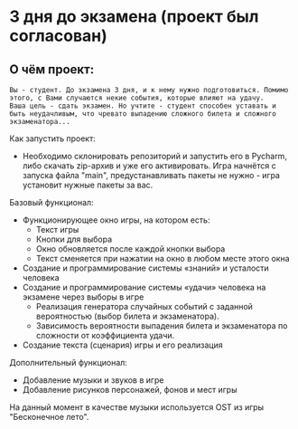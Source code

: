 # 3 дня до экзамена (проект был согласован)

## О чём проект:
    Вы - студент. До экзамена 3 дня, и к нему нужно подготовиться. Помимо этого, с Вами случаются некие события, которые влияют на удачу.
    Ваша цель - сдать экзамен. Но учтите - студент способен уставать и быть неудачливым, что чревато выпадению сложного билета и сложного экзаменатора...
    
Как запустить проект:
- Необходимо склонировать репозиторий и запустить его в Pycharm, либо скачать zip-архив и уже его активировать.
Игра начнётся с запуска файла "main", предустанавливать пакеты не нужно - игра установит нужные пакеты за вас.

Базовый функционал:
- Функционирующее окно игры, на котором есть:
    - Текст игры
    - Кнопки для выбора
    - Окно обновляется после каждой кнопки выбора
    - Текст сменяется при нажатии на окно в любом месте этого окна
- Создание и программирование системы «знаний» и усталости человека
- Создание и программирование системы «удачи» человека на экзамене через выборы в игре
    - Реализация генератора случайных событий с заданной вероятностью (выбор билета и экзаменатора).
    - Зависимость вероятности выпадения билета и экзаменатора по сложности от коэффициента удачи.
- Создание текста (сценария) игры и его реализация

Дополнительный функционал:
- Добавление музыки и звуков в игре
- Добавление рисунков персонажей, фонов и мест игры

На данный момент в качестве музыки используется OST из игры "Бесконечное лето".
